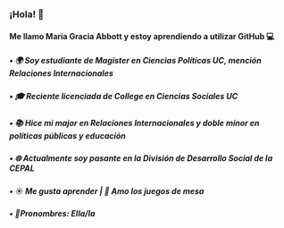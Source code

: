 ### ¡Hola! 👋
#### Me llamo María Gracia Abbott y estoy aprendiendo a utilizar GitHub 💻 
##### • 🌍 Soy estudiante de Magister en Ciencias Políticas UC, mención Relaciones Internacionales  
##### • 🎓 Reciente licenciada de College en Ciencias Sociales UC
##### • 📚 Hice mi major en Relaciones Internacionales y doble minor en políticas públicas y educación
##### • 🌐 Actualmente soy pasante en la División de Desarrollo Social de la CEPAL
##### • ☀️ Me gusta aprender | 🎲 Amo los juegos de mesa
##### • 🌸Pronombres: Ella/la 

<!--
**mariagracia-abbottcontreras/mariagracia-abbottcontreras** is a ✨ _special_ ✨ repository because its `README.md` (this file) appears on your GitHub profile.

Here are some ideas to get you started:

- 🔭 I’m currently working on ...
- 🌱 I’m currently learning ...
- 👯 I’m looking to collaborate on ...
- 🤔 I’m looking for help with ...
- 💬 Ask me about ...
- 📫 How to reach me: ...
- 😄 Pronouns: ...
- ⚡ Fun fact: ...
-->
